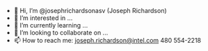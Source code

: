 - 👋 Hi, I’m @josephrichardsonasv (Joseph Richardson)
- 👀 I’m interested in ...
- 🌱 I’m currently learning ...
- 💞️ I’m looking to collaborate on ...
- 📫 How to reach me: joseph.richardson@intel.com 480 554-2218

<!---
josephrichardsonasv/josephrichardsonasv is a ✨ special ✨ repository because its `README.md` (this file) appears on your GitHub profile.
You can click the Preview link to take a look at your changes.
--->
